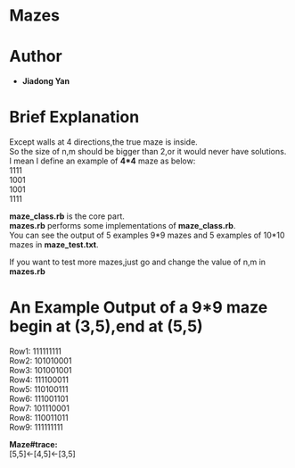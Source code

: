 # Mazes

# Author
+ **Jiadong Yan**

# Brief Explanation
Except walls at 4 directions,the true maze is inside.  
So the size of n,m should be bigger than 2,or it would never have solutions.
I mean I define an example of **4\*4** maze as below:  
1111  
1001  
1001  
1111  

**maze_class.rb** is the core part.  
**mazes.rb** performs some implementations of **maze_class.rb**.  
You can see the output of 5 examples 9\*9 mazes and 5 examples of 10\*10 mazes in **maze_test.txt**.  

If you want to test more mazes,just go and change the value of n,m in **mazes.rb**   

# An Example Output of a 9*9 maze begin at (3,5),end at (5,5)
Row1: 111111111  
Row2: 101010001  
Row3: 101001001  
Row4: 111100011  
Row5: 110100111  
Row6: 111001101  
Row7: 101110001  
Row8: 110011011  
Row9: 111111111  


**Maze#trace:**  
[5,5]<-[4,5]<-[3,5]

